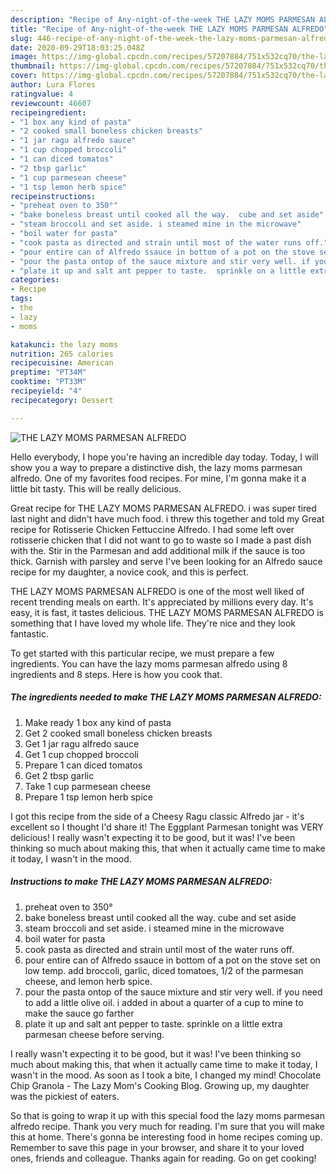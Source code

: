 ```yaml
---
description: "Recipe of Any-night-of-the-week THE LAZY MOMS PARMESAN ALFREDO"
title: "Recipe of Any-night-of-the-week THE LAZY MOMS PARMESAN ALFREDO"
slug: 446-recipe-of-any-night-of-the-week-the-lazy-moms-parmesan-alfredo
date: 2020-09-29T18:03:25.048Z
image: https://img-global.cpcdn.com/recipes/57207884/751x532cq70/the-lazy-moms-parmesan-alfredo-recipe-main-photo.jpg
thumbnail: https://img-global.cpcdn.com/recipes/57207884/751x532cq70/the-lazy-moms-parmesan-alfredo-recipe-main-photo.jpg
cover: https://img-global.cpcdn.com/recipes/57207884/751x532cq70/the-lazy-moms-parmesan-alfredo-recipe-main-photo.jpg
author: Lura Flores
ratingvalue: 4
reviewcount: 46607
recipeingredient:
- "1 box any kind of pasta"
- "2 cooked small boneless chicken breasts"
- "1 jar ragu alfredo sauce"
- "1 cup chopped broccoli"
- "1 can diced tomatos"
- "2 tbsp garlic"
- "1 cup parmesean cheese"
- "1 tsp lemon herb spice"
recipeinstructions:
- "preheat oven to 350°"
- "bake boneless breast until cooked all the way.  cube and set aside"
- "steam broccoli and set aside. i steamed mine in the microwave"
- "boil water for pasta"
- "cook pasta as directed and strain until most of the water runs off."
- "pour entire can of Alfredo ssauce in bottom of a pot on the stove set on low temp.  add broccoli, garlic, diced tomatoes, 1/2 of the parmesan cheese, and lemon herb spice."
- "pour the pasta ontop of the sauce mixture and stir very well. if you need to add a little olive oil.  i added in about a quarter of a cup to mine to make the sauce go farther"
- "plate it up and salt ant pepper to taste.  sprinkle on a little extra parmesan cheese before serving."
categories:
- Recipe
tags:
- the
- lazy
- moms

katakunci: the lazy moms 
nutrition: 265 calories
recipecuisine: American
preptime: "PT34M"
cooktime: "PT33M"
recipeyield: "4"
recipecategory: Dessert

---
```



![THE LAZY MOMS PARMESAN ALFREDO](https://img-global.cpcdn.com/recipes/57207884/751x532cq70/the-lazy-moms-parmesan-alfredo-recipe-main-photo.jpg)

Hello everybody, I hope you're having an incredible day today. Today, I will show you a way to prepare a distinctive dish, the lazy moms parmesan alfredo. One of my favorites food recipes. For mine, I'm gonna make it a little bit tasty. This will be really delicious.

Great recipe for THE LAZY MOMS PARMESAN ALFREDO. i was super tired last night and didn&#39;t have much food. i threw this together and told my Great recipe for Rotisserie Chicken Fettuccine Alfredo. I had some left over rotisserie chicken that I did not want to go to waste so I made a past dish with the. Stir in the Parmesan and add additional milk if the sauce is too thick. Garnish with parsley and serve I&#39;ve been looking for an Alfredo sauce recipe for my daughter, a novice cook, and this is perfect.

THE LAZY MOMS PARMESAN ALFREDO is one of the most well liked of recent trending meals on earth. It's appreciated by millions every day. It's easy, it is fast, it tastes delicious. THE LAZY MOMS PARMESAN ALFREDO is something that I have loved my whole life. They're nice and they look fantastic.


To get started with this particular recipe, we must prepare a few ingredients. You can have the lazy moms parmesan alfredo using 8 ingredients and 8 steps. Here is how you cook that.

<!--inarticleads1-->

##### The ingredients needed to make THE LAZY MOMS PARMESAN ALFREDO:

1. Make ready 1 box any kind of pasta
1. Get 2 cooked small boneless chicken breasts
1. Get 1 jar ragu alfredo sauce
1. Get 1 cup chopped broccoli
1. Prepare 1 can diced tomatos
1. Get 2 tbsp garlic
1. Take 1 cup parmesean cheese
1. Prepare 1 tsp lemon herb spice


I got this recipe from the side of a Cheesy Ragu classic Alfredo jar - it&#39;s excellent so I thought I&#39;d share it! The Eggplant Parmesan tonight was VERY delicious! I really wasn&#39;t expecting it to be good, but it was! I&#39;ve been thinking so much about making this, that when it actually came time to make it today, I wasn&#39;t in the mood. 

<!--inarticleads2-->

##### Instructions to make THE LAZY MOMS PARMESAN ALFREDO:

1. preheat oven to 350°
1. bake boneless breast until cooked all the way.  cube and set aside
1. steam broccoli and set aside. i steamed mine in the microwave
1. boil water for pasta
1. cook pasta as directed and strain until most of the water runs off.
1. pour entire can of Alfredo ssauce in bottom of a pot on the stove set on low temp.  add broccoli, garlic, diced tomatoes, 1/2 of the parmesan cheese, and lemon herb spice.
1. pour the pasta ontop of the sauce mixture and stir very well. if you need to add a little olive oil.  i added in about a quarter of a cup to mine to make the sauce go farther
1. plate it up and salt ant pepper to taste.  sprinkle on a little extra parmesan cheese before serving.


I really wasn&#39;t expecting it to be good, but it was! I&#39;ve been thinking so much about making this, that when it actually came time to make it today, I wasn&#39;t in the mood. As soon as I took a bite, I changed my mind! Chocolate Chip Granola - The Lazy Mom&#39;s Cooking Blog. Growing up, my daughter was the pickiest of eaters. 

So that is going to wrap it up with this special food the lazy moms parmesan alfredo recipe. Thank you very much for reading. I'm sure that you will make this at home. There's gonna be interesting food in home recipes coming up. Remember to save this page in your browser, and share it to your loved ones, friends and colleague. Thanks again for reading. Go on get cooking!
